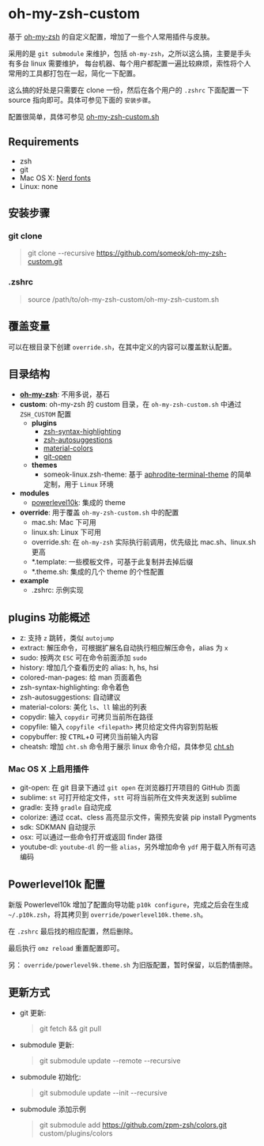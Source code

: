 # oh-my-zsh-custom

基于 [oh-my-zsh](https://github.com/robbyrussell/oh-my-zsh) 的自定义配置，增加了一些个人常用插件与皮肤。

采用的是 `git submodule` 来维护，包括 `oh-my-zsh`，之所以这么搞，主要是手头有多台 linux 需要维护，
每台机器、每个用户都配置一遍比较麻烦，索性将个人常用的工具都打包在一起，简化一下配置。

这么搞的好处是只需要在 clone 一份，然后在各个用户的 `.zshrc` 下面配置一下 source 指向即可。具体可参见下面的 `安装步骤`。

配置很简单，具体可参见 [oh-my-zsh-custom.sh](oh-my-zsh-custom.sh)

## Requirements

-   zsh
-   git
-   Mac OS X: [Nerd fonts](https://github.com/ryanoasis/nerd-fonts)
-   Linux: none

## 安装步骤

### git clone

> git clone --recursive https://github.com/someok/oh-my-zsh-custom.git

### .zshrc

> source /path/to/oh-my-zsh-custom/oh-my-zsh-custom.sh

## 覆盖变量

可以在根目录下创建 `override.sh`，在其中定义的内容可以覆盖默认配置。

## 目录结构

-   **[oh-my-zsh](https://github.com/robbyrussell/oh-my-zsh)**: 不用多说，基石
-   **custom**: oh-my-zsh 的 custom 目录，在 `oh-my-zsh-custom.sh` 中通过 `ZSH_CUSTOM` 配置
    -   **plugins**
        -   [zsh-syntax-highlighting](https://github.com/zsh-users/zsh-syntax-highlighting)
        -   [zsh-autosuggestions](https://github.com/zsh-users/zsh-autosuggestions)
        -   [material-colors](https://github.com/zpm-zsh/material-colors)
        -   [git-open](https://github.com/paulirish/git-open)
    -   **themes**
        -   someok-linux.zsh-theme: 基于 [aphrodite-terminal-theme](https://github.com/win0err/aphrodite-terminal-theme) 的简单定制，用于 `Linux` 环境
-   **modules**
    -   [powerlevel10k](https://github.com/romkatv/powerlevel10k): 集成的 theme
-   **override**: 用于覆盖 `oh-my-zsh-custom.sh` 中的配置
    -   mac.sh: Mac 下可用
    -   linux.sh: Linux 下可用
    -   override.sh: 在 `oh-my-zsh` 实际执行前调用，优先级比 mac.sh、linux.sh 更高
    -   \*.template: 一些模板文件，可基于此复制并去掉后缀
    -   \*.theme.sh: 集成的几个 theme 的个性配置
-   **example**
    -   .zshrc: 示例实现

## plugins 功能概述

-   z: 支持 `z` 跳转，类似 `autojump`
-   extract: 解压命令，可根据扩展名自动执行相应解压命令，alias 为 `x`
-   sudo: 按两次 `ESC` 可在命令前面添加 `sudo`
-   history: 增加几个查看历史的 alias: h, hs, hsi
-   colored-man-pages: 给 man 页面着色
-   zsh-syntax-highlighting: 命令着色
-   zsh-autosuggestions: 自动建议
-   material-colors: 美化 `ls`、`ll` 输出的列表
-   copydir: 输入 `copydir` 可拷贝当前所在路径
-   copyfile: 输入 `copyfile <filepath>` 拷贝给定文件内容到剪贴板
-   copybuffer: 按 <kbd>CTRL</kbd>+<kbd>O</kbd> 可拷贝当前输入内容
-   cheatsh: 增加 `cht.sh` 命令用于展示 linux 命令介绍，具体参见 [cht.sh](https://cht.sh/)

### Mac OS X 上启用插件

-   git-open: 在 git 目录下通过 `git open` 在浏览器打开项目的 GitHub 页面
-   sublime: `st` 可打开给定文件，`stt` 可将当前所在文件夹发送到 sublime
-   gradle: 支持 `gradle` 自动完成
-   colorize: 通过 ccat、cless 高亮显示文件，需预先安装 pip install Pygments
-   sdk: SDKMAN 自动提示
-   osx: 可以通过一些命令打开或返回 finder 路径
-   youtube-dl: `youtube-dl` 的一些 `alias`，另外增加命令 `ydf` 用于载入所有可选编码

## Powerlevel10k 配置

新版 Powerlevel10k 增加了配置向导功能 `p10k configure`，完成之后会在生成 `~/.p10k.zsh`，将其拷贝到
`override/powerlevel10k.theme.sh`。

在 `.zshrc` 最后找的相应配置，然后删除。

最后执行 `omz reload` 重置配置即可。

另： `override/powerlevel9k.theme.sh` 为旧版配置，暂时保留，以后酌情删除。

## 更新方式

-   git 更新:
    > git fetch && git pull
-   submodule 更新:
    > git submodule update --remote --recursive
-   submodule 初始化:
    > git submodule update --init --recursive
-   submodule 添加示例
    > git submodule add https://github.com/zpm-zsh/colors.git custom/plugins/colors
